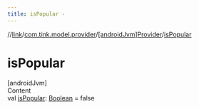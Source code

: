 ```yaml
---
title: isPopular -
---
```

//[link](../../index.md)/[com.tink.model.provider](../index.md)/[[androidJvm]Provider](index.md)/[isPopular](is-popular.md)



# isPopular  
[androidJvm]  
Content  
val [isPopular](is-popular.md): [Boolean](https://kotlinlang.org/api/latest/jvm/stdlib/kotlin/-boolean/index.html) = false  



